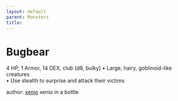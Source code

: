 ```yaml
---
layout: default
parent: Monsters 
title: 
--- 
```

# Bugbear
4 HP, 1 Armor, 14 DEX, club (d8, bulky)
• Large, hairy, goblinoid-like creatures  
• Use stealth to surprise and attack their victims  





author: [xenio](https://xenioinabottle.blogspot.com/2021/02/classic-monsters-for-cairnito-part-1.html) xenio in a bottle


